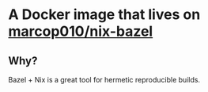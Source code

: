 # A Docker image that lives on [marcop010/nix-bazel](https://hub.docker.com/repository/docker/marcop010/nix-bazel)

## Why?

Bazel + Nix is a great tool for hermetic reproducible builds.